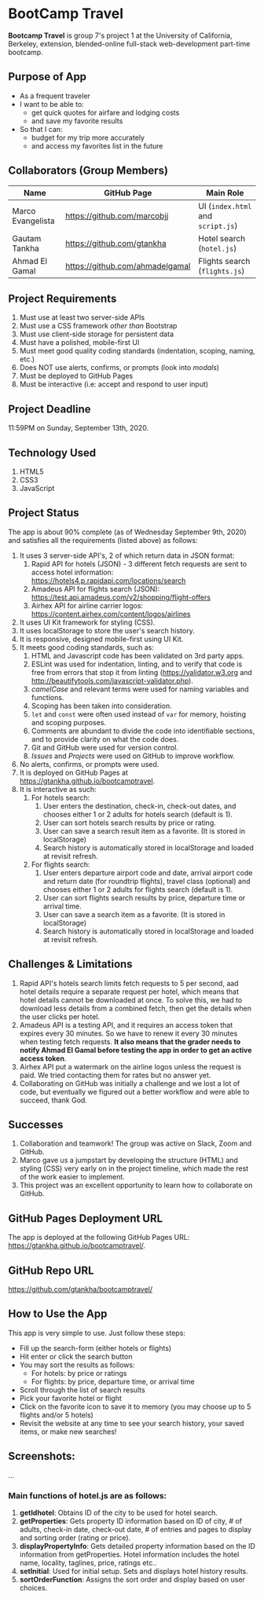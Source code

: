 # BootCamp Travel
**Bootcamp Travel** is group 7's project 1 at the University of California, Berkeley, extension, blended-online full-stack web-development part-time bootcamp.

## Purpose of App
- As a frequent traveler
- I want to be able to:
    - get quick quotes for airfare and lodging costs
    - and save my favorite results
- So that I can:
    - budget for my trip more accurately
    - and access my favorites list in the future

## Collaborators (Group Members)
| Name | GitHub Page | Main Role |
| ---- | ----------- | --------- |
| Marco Evangelista | https://github.com/marcobjj | UI (`index.html` and `script.js`)
| Gautam Tankha | https://github.com/gtankha | Hotel search (`hotel.js`) |
| Ahmad El Gamal | https://github.com/ahmadelgamal | Flights search (`flights.js`)

## Project Requirements
1. Must use at least two server-side APIs
2. Must use a CSS framework _other than_ Bootstrap
3. Must use client-side storage for persistent data
4. Must have a polished, mobile-first UI
5. Must meet good quality coding standards (indentation, scoping, naming, etc.)
6. Does NOT use alerts, confirms, or prompts (look into _modals_)
7. Must be deployed to GitHub Pages
8. Must be interactive (i.e: accept and respond to user input)

## Project Deadline
11:59PM on Sunday, September 13th, 2020.

## Technology Used
1. HTML5
2. CSS3
3. JavaScript

## Project Status
The app is about 90% complete (as of Wednesday September 9th, 2020) and satisfies all the requirements (listed above) as follows:
1. It uses 3 server-side API's, 2 of which return data in JSON format:
    1. Rapid API for hotels (JSON) - 3 different fetch requests are sent to access hotel information: https://hotels4.p.rapidapi.com/locations/search
    2. Amadeus API for flights search (JSON): https://test.api.amadeus.com/v2/shopping/flight-offers
    3. Airhex API for airline carrier logos: https://content.airhex.com/content/logos/airlines
2. It uses UI Kit framework for styling (CSS).
3. It uses localStorage to store the user's search history.
4. It is responsive, designed mobile-first using UI Kit.
5. It meets good coding standards, such as:
    1. HTML and Javascript code has been validated on 3rd party apps.
    2. ESLint was used for indentation, linting, and to verify that code is free from errors that stop it from linting (https://validator.w3.org and http://beautifytools.com/javascript-validator.php).
    3. *camelCase* and relevant terms were used for naming variables and functions.
    4. Scoping has been taken into consideration.
    5. `let` and `const` were often used instead of `var` for memory, hoisting and scoping purposes.
    6. Comments are abundant to divide the code into identifiable sections, and to provide clarity on what the code does.
    7. Git and GitHub were used for version control.
    8. *Issues* and *Projects* were used on GitHub to improve workflow.
6. No alerts, confirms, or prompts were used.
7. It is deployed on GitHub Pages at https://gtankha.github.io/bootcamptravel.
8. It is interactive as such:
    1. For hotels search:
        1. User enters the destination, check-in, check-out dates, and chooses either 1 or 2 adults for hotels search (default is 1).
        2. User can sort hotels search results by price or rating.
        3. User can save a search result item as a favorite. (It is stored in localStorage)
        4. Search history is automatically stored in localStorage and loaded at revisit refresh.
    2. For flights search:
        1. User enters departure airport code and date, arrival airport code and return date (for roundtrip flights), travel class (optional) and chooses either 1 or 2 adults for flights search (default is 1).
        2. User can sort flights search results by price, departure time or arrival time.
        3. User can save a search item as a favorite. (It is stored in localStorage)
        4. Search history is automatically stored in localStorage and loaded at revisit refresh.

## Challenges & Limitations
1. Rapid API's hotels search limits fetch requests to 5 per second, aad hotel details require a separate request per hotel, which means that hotel details cannot be downloaded at once. To solve this, we had to download less details from a combined fetch, then get the details when the user clicks per hotel.
2. Amadeus API is a testing API, and it requires an access token that expires every 30 minutes. So we have to renew it every 30 minutes when testing fetch requests. **It also means that the grader needs to notify Ahmad El Gamal before testing the app in order to get an active access token**.
3. Airhex API put a watermark on the airline logos unless the request is paid. We tried contacting them for rates but no answer yet.
4. Collaborating on GitHub was initially a challenge and we lost a lot of code, but eventually we figured out a better workflow and were able to succeed, thank God.

## Successes
1. Collaboration and teamwork! The group was active on Slack, Zoom and GitHub.
1. Marco gave us a jumpstart by developing the structure (HTML) and styling (CSS) very early on in the project timeline, which made the rest of the work easier to implement.
1. This project was an excellent opportunity to learn how to collaborate on GitHub.

## GitHub Pages Deployment URL
The app is deployed at the following GitHub Pages URL: https://gtankha.github.io/bootcamptravel/.

## GitHub Repo URL
https://github.com/gtankha/bootcamptravel/

## How to Use the App
This app is very simple to use. Just follow these steps:
- Fill up the search-form (either hotels or flights)
- Hit enter or click the search button
- You may sort the results as follows:
    - For hotels: by price or ratings
    - For flights: by price, departure time, or arrival time
- Scroll through the list of search results
- Pick your favorite hotel or flight
- Click on the favorite icon to save it to memory (you may choose up to 5 flights and/or 5 hotels)
- Revisit the website at any time to see your search history, your saved items, or make new searches!

## Screenshots:
...

### Main functions of hotel.js are as follows:
1. **getIdhotel**: Obtains ID of the city to be used for hotel search.
2. **getProperties**: Gets property ID information based on ID of city, # of adults, check-in date, check-out date, # of entries and pages to display and sorting order (rating or price).
3. **displayPropertyInfo**: Gets detailed property information based on the ID information from getProperties. Hotel information includes the hotel name, locality, taglines, price, ratings etc..
4. **setInitial**: Used for initial setup. Sets and displays hotel history results.
5. **sortOrderFunction**: Assigns the sort order and display based on user choices.
